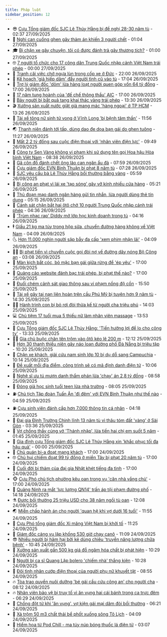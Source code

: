 ```yaml
---
title: Pháp luật
sidebar_position: 12
---
```


<!-- vnexpress-phap-luat:START -->
- 😎 [Cựu Tổng giám đốc SJC Lê Thúy Hằng bị đề nghị 28-30 năm tù](https://vnexpress.net/cuu-tong-giam-doc-sjc-le-thuy-hang-bi-de-nghi-28-30-nam-tu-4944286.html) - 02:37 27/09/2025
- 🥰 [Nghi can cuồng ghen gây thảm án khiến 3 người chết](https://vnexpress.net/nghi-can-cuong-ghen-gay-tham-an-khien-3-nguoi-chet-4944257.html) - 01:04 27/09/2025
- 🎓 [Bị chặn xe gây chuyện, tôi có được đánh trả gây thương tích?](https://vnexpress.net/bi-chan-xe-gay-chuyen-toi-co-duoc-danh-tra-gay-thuong-tich-4943013.html) - 01:00 27/09/2025
- 🤓 [7 người tổ chức cho 17 công dân Trung Quốc nhập cảnh Việt Nam trái phép](https://vnexpress.net/7-nguoi-to-chuc-cho-17-cong-dan-trung-quoc-nhap-canh-viet-nam-trai-phep-4944204.html) - 00:00 27/09/2025
- 🎊 [Tranh cãi việc chở ngựa lùn trong cốp xe ở Đức](https://vnexpress.net/tranh-cai-viec-cho-ngua-lun-trong-cop-xe-o-duc-4943999.html) - 22:00 26/09/2025
- 🙉 [Kế hoạch &#39;giả hiếp dâm&#39; đẩy người tình cũ vào tù](https://vnexpress.net/ke-hoach-gia-hiep-dam-tinh-vi-day-tinh-cu-vao-tu-4944173.html) - 17:04 26/09/2025
- 🤡 [Trợ lý giám đốc &#39;dỏm&#39; lừa hàng loạt người quen góp vốn 64 tỷ đồng](https://vnexpress.net/tro-ly-giam-doc-dom-lua-hang-loat-nguoi-quen-gop-von-64-ty-dong-4944136.html) - 17:00 26/09/2025
- 🗽 [17 năm tung hoành của &#39;đế chế thông thầu&#39; AIC](https://vnexpress.net/17-nam-tung-hoanh-cua-de-che-thong-thau-aic-4944111.html) - 17:00 26/09/2025
- 🌋 [Bảy người bị bắt quả tang khai thác vàng trái phép](https://vnexpress.net/bay-nguoi-bi-bat-qua-tang-khai-thac-vang-trai-phep-4944180.html) - 13:30 26/09/2025
- 🎬 [Xưởng sản xuất nước giặt giả mang mác &#39;hàng ngoại&#39; ở TP HCM](https://vnexpress.net/xuong-san-xuat-nuoc-giat-gia-mang-mac-hang-ngoai-o-tp-hcm-4944190.html) - 13:26 26/09/2025
- 💯 [Tài xế tông nữ sinh tử vong ở Vĩnh Long &#39;bị bệnh tâm thần&#39;](https://vnexpress.net/tai-xe-tong-nu-sinh-tu-vong-o-vinh-long-bi-benh-tam-than-4944175.html) - 11:56 26/09/2025
- 🌏 [Thanh niên đánh tới tấp, dùng dao đe dọa bạn gái do ghen tuông](https://vnexpress.net/thanh-nien-danh-toi-tap-dung-dao-de-doa-ban-gai-do-ghen-tuong-4944170.html) - 11:27 26/09/2025
- 🌊 [Mất 2,2 tỷ đồng sau cuộc điện thoại với &#39;nhân viên điện lực&#39;](https://vnexpress.net/mat-2-2-ty-dong-sau-cuoc-dien-thoai-voi-nhan-vien-dien-luc-4944027.html) - 09:49 26/09/2025
- 💂 [Công ty Sen Vàng không vi phạm khi sử dụng tên gọi Hoa hậu Hòa bình Việt Nam](https://vnexpress.net/cong-ty-sen-vang-khong-vi-pham-khi-su-dung-ten-goi-hoa-hau-hoa-binh-viet-nam-4944059.html) - 08:38 26/09/2025
- 🎡 [Gã côn đồ đánh chết ông lão can ngăn ẩu đả](https://vnexpress.net/ga-con-do-danh-chet-ong-lao-can-ngan-au-da-4944033.html) - 07:59 26/09/2025
- 🫶 [Cựu giám đốc EVN Bình Thuận bị phạt 8 năm tù](https://vnexpress.net/cuu-giam-doc-evn-binh-thuan-bi-phat-8-nam-tu-4943998.html) - 07:28 26/09/2025
- 🐲 [SJC yêu cầu bà Lê Thúy Hằng bồi thường bằng vàng](https://vnexpress.net/sjc-yeu-cau-ba-le-thuy-hang-boi-thuong-bang-vang-4943995.html) - 05:59 26/09/2025
- 🚀 [Bị công an phạt vì lái xe &#39;tạo sóng&#39; gây vỡ kính nhiều cửa hàng](https://vnexpress.net/vuong-lao-ly-vi-lai-xe-sang-dao-pho-giua-bao-4943994.html) - 05:21 26/09/2025
- 🎊 [Thủ đoạn mạo danh ngân hàng gửi tin nhắn, lừa người dùng thẻ tín dụng](https://vnexpress.net/no-ro-nhieu-thu-doan-lua-dao-mao-danh-ngan-hang-4943915.html) - 05:15 26/09/2025
- 🤗 [Cảnh sát chặn bắt hai ôtô chở 10 người Trung Quốc nhập cảnh trái phép](https://vnexpress.net/canh-sat-chan-bat-hai-oto-cho-10-nguoi-trung-quoc-nhap-canh-trai-phep-4943924.html) - 04:36 26/09/2025
- 🗽 [&#39;Trùm nhạc rap&#39; Diddy mở lớp học kinh doanh trong tù](https://vnexpress.net/trum-nhac-rap-diddy-mo-lop-hoc-kinh-doanh-trong-tu-4943926.html) - 04:16 26/09/2025
- 🕴 [Giấu 21 kg ma túy trong hộp sữa, chuyển đường hàng không về Việt Nam](https://vnexpress.net/giau-21-kg-ma-tuy-trong-hop-sua-chuyen-duong-hang-khong-ve-viet-nam-4943923.html) - 04:09 26/09/2025
- 🌜 [Hơn 11.000 nghìn người sập bẫy đa cấp &#39;xem phim nhận lãi&#39;](https://vnexpress.net/hon-11-000-nghin-nguoi-sap-bay-da-cap-xem-phim-nhan-lai-4943882.html) - 04:09 26/09/2025
- 🧑‍🏫 [Bị phạt tiền vì chuyển cuộc gọi đòi nợ về đường dây nóng Bộ Công an](https://vnexpress.net/bi-phat-tien-vi-chuyen-cuoc-goi-doi-no-ve-duong-day-nong-bo-cong-an-4943864.html) - 03:08 26/09/2025
- 🦩 [Màn kịch bắt cóc, bỏ mặc bạn gái giữa rừng để &#39;ép yêu&#39;](https://vnexpress.net/man-kich-bat-coc-bo-mac-giua-rung-cua-ga-ban-trai-de-hen-4943716.html) - 17:00 25/09/2025
- 💼 [Quảng cáo website đánh bạc trái phép, bị phạt thế nào?](https://vnexpress.net/quang-cao-cho-website-danh-bac-trai-phep-bi-xu-phat-the-nao-4943567.html) - 17:00 25/09/2025
- 💫 [Đuổi chém cảnh sát giao thông sau vi phạm nồng độ cồn](https://vnexpress.net/duoi-chem-canh-sat-giao-thong-sau-vi-pham-nong-do-con-4943762.html) - 15:50 25/09/2025
- 🦅 [Tài xế gây tai nạn liên hoàn trên cầu Phú Mỹ bị tuyên hơn 9 năm tù](https://vnexpress.net/tai-xe-gay-tai-nan-lien-hoan-tren-cau-phu-my-bi-tuyen-hon-9-nam-tu-4943750.html) - 14:30 25/09/2025
- 🧑‍💻 [Hành trình con bị bỏ rơi đòi thừa kế từ người cha triệu phú](https://vnexpress.net/hanh-trinh-con-bi-bo-roi-doi-thua-ke-tu-nguoi-cha-trieu-phu-4943735.html) - 14:03 25/09/2025
- 💻 [Chủ tiệm 17 tuổi mua 5 thiếu nữ làm nhân viên massage](https://vnexpress.net/chu-tiem-17-tuoi-mua-5-thieu-nu-lam-nhan-vien-massage-4943740.html) - 13:53 25/09/2025
- 🤠 [Cựu Tổng giám đốc SJC Lê Thúy Hằng: &#39;Tiền hưởng lợi để lo cho công ty&#39;](https://vnexpress.net/cuu-tong-giam-doc-sjc-le-thuy-hang-tien-huong-loi-de-lo-cho-cong-ty-4943707.html) - 13:33 25/09/2025
- 🧑‍🏫 [Gia chủ buộc chân tên trộm vào ôtô kéo lê 200 m](https://vnexpress.net/gia-chu-buoc-chan-ten-trom-vao-oto-keo-le-200-m-4943708.html) - 12:12 25/09/2025
- 🌈 [Hơn 30 thanh thiếu niên gây náo loạn đường phố Đà Nẵng bị triệu tập](https://vnexpress.net/hon-30-nguoi-gay-nao-loan-duong-pho-da-nang-bi-trieu-tap-4943591.html) - 10:20 25/09/2025
- 🌮 [Chặn xe khách, giải cứu nam sinh lớp 10 bị dụ dỗ sang Campuchia](https://vnexpress.net/chan-xe-khach-giai-cuu-nam-sinh-lop-10-bi-du-do-sang-campuchia-4943643.html) - 10:14 25/09/2025
- 🐲 [Đề xuất mỗi địa điểm, công trình sẽ có mã định danh điện tử](https://vnexpress.net/de-xuat-moi-dia-diem-cong-trinh-se-co-ma-dinh-danh-dien-tu-4943564.html) - 10:06 25/09/2025
- 🧰 [Nghệ sĩ ưu tú mượn danh thẩm phán lừa &#39;chạy&#39; án 2,8 tỷ đồng](https://vnexpress.net/nghe-si-uu-tu-muon-danh-tham-phan-lua-chay-an-2-8-ty-dong-4943621.html) - 08:58 25/09/2025
- 💄 [Đóng giả học sinh tuổi teen lừa nhà trường](https://vnexpress.net/thanh-nien-dong-gia-hoc-sinh-tuoi-teen-suot-mot-nam-4943552.html) - 08:05 25/09/2025
- ⛽️ [Chủ tịch Tập đoàn Tuấn Ân &#39;đi đêm&#39; với EVN Bình Thuận như thế nào](https://vnexpress.net/chu-tich-tap-doan-tuan-an-di-dem-voi-evn-binh-thuan-nhu-the-nao-4943289.html) - 04:59 25/09/2025
- ⛽️ [Cựu sinh viên đánh cắp hơn 7.000 thông tin cá nhân](https://vnexpress.net/cuu-sinh-vien-danh-cap-hon-7-000-thong-tin-ca-nhan-4943509.html) - 04:18 25/09/2025
- 💂 [Đại gia Đinh Trường Chinh lĩnh 13 năm tù vì thâu tóm đất &#39;vàng&#39; ở Sài Gòn](https://vnexpress.net/dai-gia-dinh-truong-chinh-linh-13-nam-tu-vi-thau-tom-dat-vang-o-sai-gon-4943449.html) - 03:36 25/09/2025
- 🤔 [Vợ chồng thầy cúng vờ &#39;Thánh nhập&#39;, lừa tiền hai chị em suốt 5 năm](https://vnexpress.net/vo-chong-thay-cung-vo-thanh-nhap-lua-tien-hai-chi-em-suot-5-nam-4943322.html) - 01:45 25/09/2025
- 🧐 [Gia đình cựu Tổng giám đốc SJC Lê Thúy Hằng xin &#39;khắc phục tối đa hậu quả&#39;](https://vnexpress.net/gia-dinh-cuu-tong-giam-doc-sjc-le-thuy-hang-xin-khac-phuc-toi-da-hau-qua-4938779.html) - 00:00 25/09/2025
- 🎃 [Chủ quán bi-a đoạt mạng khách](https://vnexpress.net/chu-quan-bi-a-doat-mang-khach-4943299.html) - 17:00 24/09/2025
- 🤓 [Chủ hụi chiếm đoạt 99 tỷ đồng ở miền Tây bị phạt 20 năm tù](https://vnexpress.net/chu-hui-chiem-doat-99-ty-dong-o-mien-tay-bi-phat-20-nam-tu-4943272.html) - 17:00 24/09/2025
- 💃 [Cuối đời bi thảm của đại gia Nhật khét tiếng đa tình](https://vnexpress.net/cuoi-doi-bi-tham-cua-dai-gia-nhat-khet-tieng-dao-hoa-4943271.html) - 17:00 24/09/2025
- 🐵 [Cựu Phó chủ tịch phường kêu oan trong vụ &#39;căn nhà vắng chủ&#39;](https://vnexpress.net/cuu-pho-chu-tich-phuong-keu-oan-trong-vu-can-nha-vang-chu-4943241.html) - 17:00 24/09/2025
- 🤖 [Quảng Ninh ra mắt &#39;lực lượng QN14&#39; trấn áp tội phạm đường phố](https://vnexpress.net/quang-ninh-ra-mat-luc-luong-qn14-tran-ap-toi-pham-duong-pho-4943302.html) - 14:18 24/09/2025
- ⚗️ [Được bồi thường 25 triệu USD cho 38 năm ngồi tù oan](https://vnexpress.net/duoc-boi-thuong-25-trieu-usd-cho-38-nam-ngoi-tu-oan-4943236.html) - 12:08 24/09/2025
- 🌏 [Miễn chấp hành án cho người &#39;quan hệ khi vợ dưới 16 tuổi&#39;](https://vnexpress.net/mien-chap-hanh-an-cho-nguoi-quan-he-khi-vo-duoi-16-tuoi-4943276.html) - 11:55 24/09/2025
- 🦆 [Cựu Phó tổng giám đốc Xi măng Việt Nam bị khởi tố](https://vnexpress.net/ba-cuu-pho-tong-giam-doc-xi-mang-viet-nam-bi-khoi-to-4943254.html) - 11:25 24/09/2025
- 🐎 [Giám đốc cảng vụ lập khống 530 giờ chạy canô](https://vnexpress.net/giam-doc-cang-vu-lap-khong-530-gio-chay-cano-4943250.html) - 11:09 24/09/2025
- 😎 [Nhiều người bị hãm hại bởi kẻ dùng chiêu &#39;truyền năng lượng chữa bệnh&#39;](https://vnexpress.net/nhieu-nguoi-bi-ham-hai-boi-ke-dung-chieu-truyen-nang-luong-chua-benh-4943060.html) - 10:45 24/09/2025
- 💪 [Xưởng sản xuất gần 500 kg giá đỗ ngâm hóa chất bị phát hiện](https://vnexpress.net/xuong-san-xuat-gan-500-kg-gia-do-ngam-hoa-chat-bi-phat-hien-4943234.html) - 10:29 24/09/2025
- 🤡 [Người bị ca sĩ Quang Lập bolero &#39;chiếm nhà&#39; thắng kiện](https://vnexpress.net/nguoi-bi-ca-si-quang-lap-bolero-chiem-nha-thang-kien-4943184.html) - 10:28 24/09/2025
- 🌁 [Đôi tình nhân cướp điện thoại của người phụ nữ khuyết tật](https://vnexpress.net/doi-tinh-nhan-cuop-dien-thoai-cua-nguoi-phu-nu-khuyet-tat-4943116.html) - 08:55 24/09/2025
- 🔥 [Tòa trao quyền nuôi dưỡng &#39;bé gái cầu cứu công an&#39; cho người cha](https://vnexpress.net/toa-trao-quyen-nuoi-duong-be-gai-cau-cuu-cong-an-cho-nguoi-cha-4943055.html) - 08:12 24/09/2025
- 🔥 [Nhân viên bảo vệ bị truy tố vì ăn vụng hai cái bánh trong ca trực đêm](https://vnexpress.net/nhan-vien-bao-ve-bi-truy-to-vi-an-vung-hai-cai-banh-trong-ca-truc-dem-4943025.html) - 06:29 24/09/2025
- 👺 [Chồng đột tử khi &#39;ăn vụng&#39;, vợ kiện gái mại dâm đòi bồi thường](https://vnexpress.net/chong-dot-tu-khi-mua-dam-vo-kien-gai-mai-dam-doi-boi-thuong-4943053.html) - 06:21 24/09/2025
- 🎊 [Xả trộm 50 m3 chất thải bể phốt xuống sông Tô Lịch](https://vnexpress.net/xa-trom-50-m3-chat-thai-be-phot-xuong-song-to-lich-4942960.html) - 04:09 24/09/2025
- 🎊 [Hiểm họa từ Pod Chill - ma túy núp bóng thuốc lá điện tử](https://vnexpress.net/hiem-hoa-tu-pod-chill-ma-tuy-nup-bong-thuoc-la-dien-tu-4942948.html) - 03:07 24/09/2025<!-- vnexpress-phap-luat:END -->
